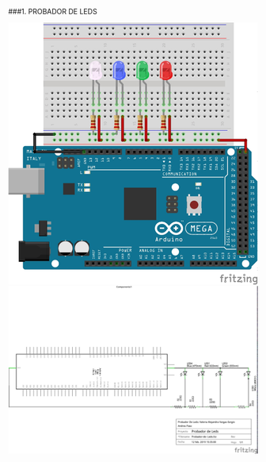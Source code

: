 ###1. PROBADOR DE LEDS

![1](https://github.com/valeria1178/1.PROYECTO-/blob/master/imagenes/probador%20de%20led%20protoboard.jpg)
![1](https://github.com/valeria1178/1.PROYECTO-/blob/master/imagenes/probador%20de%20led.jpg)
